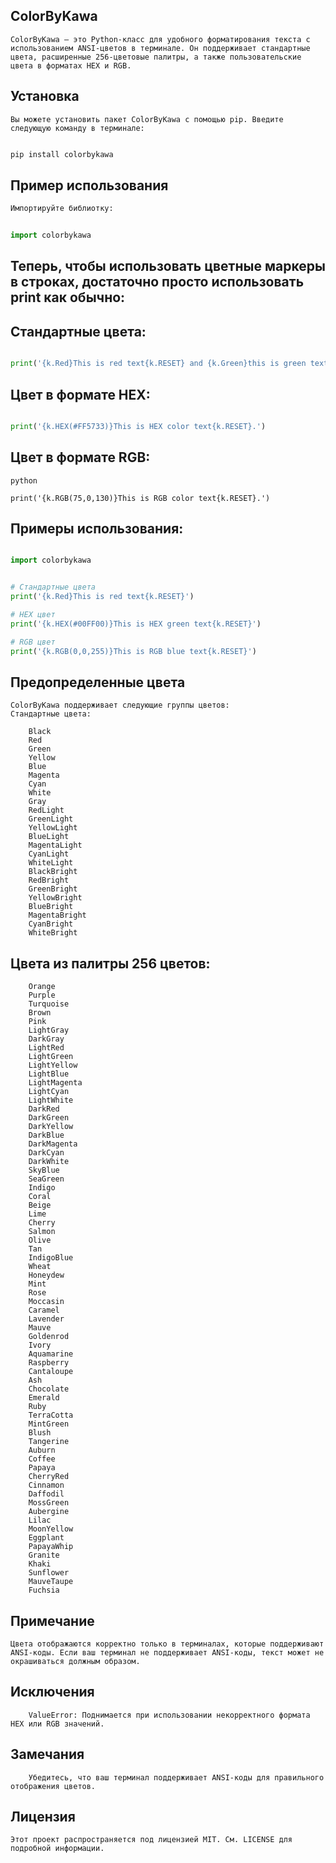 ## ColorByKawa

```
ColorByKawa — это Python-класс для удобного форматирования текста с использованием ANSI-цветов в терминале. Он поддерживает стандартные цвета, расширенные 256-цветовые палитры, а также пользовательские цвета в форматах HEX и RGB.
```
## Установка
```
Вы можете установить пакет ColorByKawa с помощью pip. Введите следующую команду в терминале:
```

```bash

pip install colorbykawa
```

## Пример использования

```python
Импортируйте библиотку:


import colorbykawa
```

## Теперь, чтобы использовать цветные маркеры в строках, достаточно просто использовать print как обычно:

## Стандартные цвета:

```python

print('{k.Red}This is red text{k.RESET} and {k.Green}this is green text{k.RESET}.')
```

## Цвет в формате HEX:

```python

print('{k.HEX(#FF5733)}This is HEX color text{k.RESET}.')
```

## Цвет в формате RGB:
```
python

print('{k.RGB(75,0,130)}This is RGB color text{k.RESET}.')
```

## Примеры использования:

```python

import colorbykawa


# Стандартные цвета
print('{k.Red}This is red text{k.RESET}')

# HEX цвет
print('{k.HEX(#00FF00)}This is HEX green text{k.RESET}')

# RGB цвет
print('{k.RGB(0,0,255)}This is RGB blue text{k.RESET}')
```
## Предопределенные цвета
```
ColorByKawa поддерживает следующие группы цветов:
Стандартные цвета:

    Black
    Red
    Green
    Yellow
    Blue
    Magenta
    Cyan
    White
    Gray
    RedLight
    GreenLight
    YellowLight
    BlueLight
    MagentaLight
    CyanLight
    WhiteLight
    BlackBright
    RedBright
    GreenBright
    YellowBright
    BlueBright
    MagentaBright
    CyanBright
    WhiteBright
```

## Цвета из палитры 256 цветов:
```
    Orange
    Purple
    Turquoise
    Brown
    Pink
    LightGray
    DarkGray
    LightRed
    LightGreen
    LightYellow
    LightBlue
    LightMagenta
    LightCyan
    LightWhite
    DarkRed
    DarkGreen
    DarkYellow
    DarkBlue
    DarkMagenta
    DarkCyan
    DarkWhite
    SkyBlue
    SeaGreen
    Indigo
    Coral
    Beige
    Lime
    Cherry
    Salmon
    Olive
    Tan
    IndigoBlue
    Wheat
    Honeydew
    Mint
    Rose
    Moccasin
    Caramel
    Lavender
    Mauve
    Goldenrod
    Ivory
    Aquamarine
    Raspberry
    Cantaloupe
    Ash
    Chocolate
    Emerald
    Ruby
    TerraCotta
    MintGreen
    Blush
    Tangerine
    Auburn
    Coffee
    Papaya
    CherryRed
    Cinnamon
    Daffodil
    MossGreen
    Aubergine
    Lilac
    MoonYellow
    Eggplant
    PapayaWhip
    Granite
    Khaki
    Sunflower
    MauveTaupe
    Fuchsia
```

## Примечание
```
Цвета отображаются корректно только в терминалах, которые поддерживают ANSI-коды. Если ваш терминал не поддерживает ANSI-коды, текст может не окрашиваться должным образом.
```

## Исключения
```
    ValueError: Поднимается при использовании некорректного формата HEX или RGB значений.
```

## Замечания
```
    Убедитесь, что ваш терминал поддерживает ANSI-коды для правильного отображения цветов.
```

## Лицензия
```
Этот проект распространяется под лицензией MIT. См. LICENSE для подробной информации.
```
